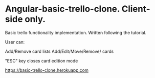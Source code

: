 # Angular-basic-trello-clone. Client-side only.
Basic trello functionality implementation. Written following the tutorial.

User can:

Add/Remove card lists
Add/Edit/Move/Remove/ cards

"ESC" key closes card edition mode

 https://basic-trello-clone.herokuapp.com



